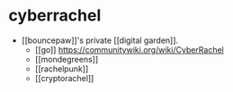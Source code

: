 # cyberrachel

- [[bouncepaw]]'s private [[digital garden]].
  - [[go]] https://communitywiki.org/wiki/CyberRachel
  - [[mondegreens]]
  - [[rachelpunk]]
  - [[cryptorachel]]

